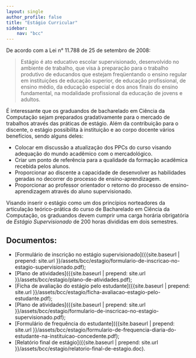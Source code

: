 ```yaml
---
layout: single
author_profile: false
title: "Estágio Curricular"
sidebar:
    nav: "bcc"
---
```


De acordo com a Lei n° 11.788 de 25 de setembro de 2008:

> Estágio é ato educativo escolar supervisionado, desenvolvido no ambiente de trabalho, que visa à preparação para o trabalho produtivo de educandos que estejam freqüentando o ensino regular em instituições de educação superior, de educação profissional, de ensino médio, da educação especial e dos anos finais do ensino fundamental, na modalidade profissional da educação de jovens e adultos. 

É interessante que os graduandos de bacharelado em Ciência da Computação sejam preparados gradativamente para o mercado de trabalhos através das práticas de estágio. Além da contribuição para o discente, o estágio possibilita à instituição e ao corpo docente vários benefícios, sendo alguns deles:

- Colocar em discussão a atualização dos PPCs do curso visando adequação do mundo acadêmico com o mercadológico.
- Criar um ponto de referência para a qualidade da formação acadêmica recebida pelos alunos.
- Proporcionar ao discente a capacidade de desenvolver as habilidades geradas no decorrer do processo de ensino-aprendizagem.
- Proporcionar ao professor orientador o retorno do processo de ensino-aprendizagem através do aluno supervisionado.

Visando inserir o estágio como um dos princípios norteadores da articulação teórico-prática do curso de Bacharelado em Ciência da Computação, os graduandos devem cumprir uma carga horária obrigatória de *Estágio Supervisionado* de 200 horas divididas em dois semestres.

## Documentos: 

- [Formulário de inscrição no estágio supervisionado]({{site.baseurl | prepend: site.url }}/assets/bcc/estagio/formulario-de-inscricao-no-estagio-supervisionado.pdf);
- [Plano de atividades]({{site.baseurl | prepend: site.url }}/assets/bcc/estagio/plano-de-atividades.pdf);
- [Ficha de avaliação do estágio pelo estudante]({{site.baseurl | prepend: site.url }}/assets/bcc/estagio/ficha-avaliacao-estagio-pelo-estudante.pdf);
- [Plano de atividades]({{site.baseurl | prepend: site.url }}/assets/bcc/estagio/formulario-de-inscricao-no-estagio-supervisionado.pdf);
- [Formulário de frequência do estudante]({{site.baseurl | prepend: site.url }}/assets/bcc/estagio/formulario-de-frequencia-diaria-do-estudante-na-instituicao-concedente.pdf);
- [Relatório final de estágio]({{site.baseurl | prepend: site.url }}/assets/bcc/estagio/relatorio-final-de-estagio.doc).